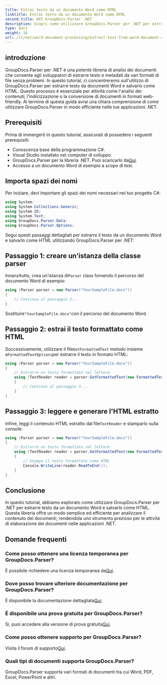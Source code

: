 ```yaml
---
title: Estrai testo da un documento Word come HTML
linktitle: Estrai testo da un documento Word come HTML
second_title: API GroupDocs.Parser .NET
description: Scopri come utilizzare GroupDocs.Parser per .NET per estrarre testo da documenti Word e salvarlo come HTML. Tutorial passo passo con esempi di codice.
type: docs
weight: 16
url: /it/net/word-document-processing/extract-text-from-word-document-as-html/
---
```

## introduzione
GroupDocs.Parser per .NET è una potente libreria di analisi dei documenti che consente agli sviluppatori di estrarre testo e metadati da vari formati di file senza problemi. In questo tutorial, ci concentreremo sull'utilizzo di GroupDocs.Parser per estrarre testo da documenti Word e salvarlo come HTML. Questo processo è essenziale per attività come l'analisi dei contenuti, l'indicizzazione o la conversione di documenti in formati web-friendly. Al termine di questa guida avrai una chiara comprensione di come utilizzare GroupDocs.Parser in modo efficiente nelle tue applicazioni .NET.
## Prerequisiti
Prima di immergerti in questo tutorial, assicurati di possedere i seguenti prerequisiti:
- Conoscenza base della programmazione C#.
- Visual Studio installato nel computer di sviluppo.
-  GroupDocs.Parser per la libreria .NET. Puoi scaricarlo da[Qui](https://releases.groupdocs.com/parser/net/).
- Accesso a un documento Word di esempio a scopo di test.
## Importa spazi dei nomi
Per iniziare, devi importare gli spazi dei nomi necessari nel tuo progetto C#:
```csharp
using System;
using System.Collections.Generic;
using System.IO;
using System.Text;
using GroupDocs.Parser.Data;
using GroupDocs.Parser.Options;
```
Segui questi passaggi dettagliati per estrarre il testo da un documento Word e salvarlo come HTML utilizzando GroupDocs.Parser per .NET:
## Passaggio 1: creare un'istanza della classe parser
 Innanzitutto, crea un'istanza di`Parser` class fornendo il percorso del documento Word di esempio:
```csharp
using (Parser parser = new Parser("YourSampleFile.docx"))
{
    // Continua al passaggio 2...
}
```
 Sostituire`"YourSampleFile.docx"`con il percorso del documento Word.
## Passaggio 2: estrai il testo formattato come HTML
 Successivamente, utilizzare il file`GetFormattedText` metodo insieme a`FormattedTextOptions`per estrarre il testo in formato HTML:
```csharp
using (Parser parser = new Parser("YourSampleFile.docx"))
{
    // Estrarre un testo formattato nel lettore
    using (TextReader reader = parser.GetFormattedText(new FormattedTextOptions(FormattedTextMode.Html)))
    {
        // Continua al passaggio 3...
    }
}
```
## Passaggio 3: leggere e generare l'HTML estratto
 Infine, leggi il contenuto HTML estratto dal file`TextReader` e stamparlo sulla console:
```csharp
using (Parser parser = new Parser("YourSampleFile.docx"))
{
    // Estrarre un testo formattato nel lettore
    using (TextReader reader = parser.GetFormattedText(new FormattedTextOptions(FormattedTextMode.Html)))
    {
        // Stampa il testo formattato come HTML
        Console.WriteLine(reader.ReadToEnd());
    }
}
```
## Conclusione
In questo tutorial, abbiamo esplorato come utilizzare GroupDocs.Parser per .NET per estrarre testo da un documento Word e salvarlo come HTML. Questa libreria offre un modo semplice ed efficiente per analizzare il contenuto dei documenti, rendendola uno strumento prezioso per le attività di elaborazione dei documenti nelle applicazioni .NET.

## Domande frequenti
### Come posso ottenere una licenza temporanea per GroupDocs.Parser?
 È possibile richiedere una licenza temporanea da[Qui](https://purchase.groupdocs.com/temporary-license/).
### Dove posso trovare ulteriore documentazione per GroupDocs.Parser?
 È disponibile la documentazione dettagliata[Qui](https://reference.groupdocs.com/parser/net/).
### È disponibile una prova gratuita per GroupDocs.Parser?
 Sì, puoi accedere alla versione di prova gratuita[Qui](https://releases.groupdocs.com/).
### Come posso ottenere supporto per GroupDocs.Parser?
 Visita il forum di supporto[Qui](https://forum.groupdocs.com/c/parser/17).
### Quali tipi di documenti supporta GroupDocs.Parser?
GroupDocs.Parser supporta vari formati di documenti tra cui Word, PDF, Excel, PowerPoint e altri.